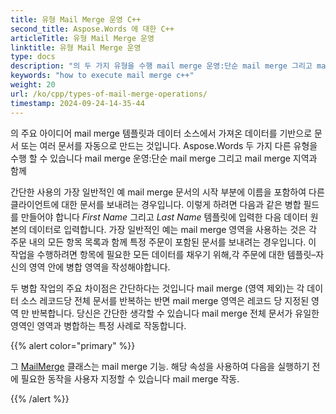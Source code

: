```yaml
---
title: 유형 Mail Merge 운영 C++
second_title: Aspose.Words 에 대한 C++
articleTitle: 유형 Mail Merge 운영
linktitle: 유형 Mail Merge 운영
type: docs
description: "의 두 가지 유형을 수행 mail merge 운영:단순 mail merge 그리고 mail merge 지역을 사용하여 C++. 단순 mail merge 각 데이터 소스 레코드당 전체 문서를 반복하는 반면 mail merge 영역은 레코드 당 지정된 영역 만 반복합니다."
keywords: "how to execute mail merge c++"
weight: 20
url: /ko/cpp/types-of-mail-merge-operations/
timestamp: 2024-09-24-14-35-44
---
```


의 주요 아이디어 mail merge 템플릿과 데이터 소스에서 가져온 데이터를 기반으로 문서 또는 여러 문서를 자동으로 만드는 것입니다. Aspose.Words 두 가지 다른 유형을 수행 할 수 있습니다 mail merge 운영:단순 mail merge 그리고 mail merge 지역과 함께

간단한 사용의 가장 일반적인 예 mail merge 문서의 시작 부분에 이름을 포함하여 다른 클라이언트에 대한 문서를 보내려는 경우입니다. 이렇게 하려면 다음과 같은 병합 필드를 만들어야 합니다 *First Name* 그리고 *Last Name* 템플릿에 입력한 다음 데이터 원본의 데이터로 입력합니다. 가장 일반적인 예는 mail merge 영역을 사용하는 것은 각 주문 내의 모든 항목 목록과 함께 특정 주문이 포함된 문서를 보내려는 경우입니다. 이 작업을 수행하려면 항목에 필요한 모든 데이터를 채우기 위해,각 주문에 대한 템플릿–자신의 영역 안에 병합 영역을 작성해야합니다.

두 병합 작업의 주요 차이점은 간단하다는 것입니다 mail merge (영역 제외)는 각 데이터 소스 레코드당 전체 문서를 반복하는 반면 mail merge 영역은 레코드 당 지정된 영역 만 반복합니다. 당신은 간단한 생각할 수 있습니다 mail merge 전체 문서가 유일한 영역인 영역과 병합하는 특정 사례로 작동합니다.

{{% alert color="primary" %}}

그 [MailMerge](https://reference.aspose.com/words/cpp/class/aspose.words.mailmerging/mailmerge/) 클래스는 mail merge 기능. 해당 속성을 사용하여 다음을 실행하기 전에 필요한 동작을 사용자 지정할 수 있습니다 mail merge 작동.

{{% /alert %}}

